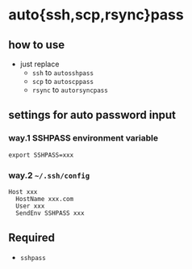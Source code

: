 # auto{ssh,scp,rsync}pass

## how to use
* just replace
  * `ssh` to `autosshpass`
  * `scp` to `autoscppass`
  * `rsync` to `autorsyncpass`

## settings for auto password input
### way.1 SSHPASS environment variable
```
export SSHPASS=xxx
```

### way.2 `~/.ssh/config`
```
Host xxx
  HostName xxx.com
  User xxx
  SendEnv SSHPASS xxx
```

## Required
* `sshpass`
